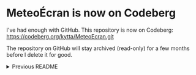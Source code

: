 <!--
© 2023 Nikita Karamov <n.karamov@tu-braunschweig.de>
SPDX-License-Identifier: CC-BY-SA-4.0
-->

# MeteoÉcran is now on Codeberg

I've had enough with GitHub. This repository is now on Codeberg: https://codeberg.org/kytta/MeteoEcran.git

The repository on GitHub will stay archived (read-only) for a few months before I delete it for good.

<details><summary>Previous README</summary>

# MeteoÉcran

> Current weather and forecast for digital signage

## Deploy

1. Clone the project

1. **(recommended)** Create a virtualenv for the project

   ```sh
   virtualenv --python python3.11 --no-download --no-periodic-update venv
   ```

1. Install dependencies

   ```sh
   . venv/bin/activate
   pip install -r requirements.txt
   ```

1. Define settings as environment variables and/or inside the `.env` file

1. You can now run the app. For production, it's recommended you use Gunicorn:

   ```sh
   gunicorn \
          --workers 2 \  # Gunicorn recommends 2-4 workers per core
          --worker-class meteoecran.MeteoEcranWorker \
          --bind unix:/run/gunicorn.sock \  # you can also bind to a port
          meteoecran:app
   ```

   Inside [`contrib/`](./contrib/) you can find example files, like systemd
   services, Nginx configs, etc.

## Licence

© 2023 [Nikita Karamov]\
Dual-licensed under the [European Union Public License 1.2][eupl-1.2] and
[GNU Affero General Public License v3.0 only][agpl-3.0-only].\
Config files and examples are licensed under the
[BSD 2-Clause "Simplified" License][bsd-2-clause].\
Documentation is licensed under the
[Creative Commons Attribution Share Alike 4.0 International][cc-by-sa-4.0].

______________________________________________________________________

This project is hosted on GitHub:
<https://github.com/kytta/MeteoEcran.git>

[agpl-3.0-only]: https://spdx.org/licenses/AGPL-3.0-only.html
[bsd-2-clause]: https://spdx.org/licenses/BSD-2-Clause.html
[cc-by-sa-4.0]: https://spdx.org/licenses/CC-BY-SA-4.0.html
[eupl-1.2]: https://spdx.org/licenses/EUPL-1.2.html
[nikita karamov]: https://www.kytta.dev/

</details>
